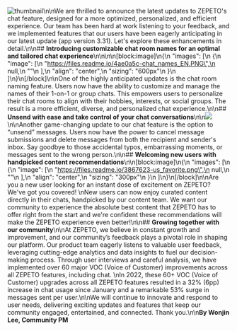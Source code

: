 ![thumbnail](https://files.readme.io/9258ce3-DM_update_.png)\n\nWe are thrilled to announce the latest updates to ZEPETO's chat feature, designed for a more optimized, personalized, and efficient experience. Our team has been hard at work listening to your feedback, and we implemented features that our users have been eagerly anticipating in our latest update (app version 3.31). Let's explore these enhancements in detail.\n\n## **Introducing customizable chat room names for an optimal and tailored chat experience**\n\n\n\n[block:image]\n{\n \"images\": [\n {\n \"image\": [\n \"https://files.readme.io/4ae0a5c-chat_names_EN.PNG\",\n null,\n \"\"\n ],\n \"align\": \"center\",\n \"sizing\": \"600px\"\n }\n ]\n}\n[/block]\n\nOne of the highly anticipated updates is the chat room naming feature. Users now have the ability to customize and manage the names of their 1-on-1 or group chats. This empowers users to personalize their chat rooms to align with their hobbies, interests, or social groups. The result is a more efficient, diverse, and personalized chat experience.\n\n## **Unsend with ease and take control of your chat conversations**\n\n![](https://files.readme.io/b0f27a2-unsend_EN.PNG)\n\nAnother game-changing update to our chat feature is the option to “unsend” messages. Users now have the power to cancel message submissions and delete messages from both the recipient and sender's inbox. Say goodbye to those accidental typos, embarrassing moments, or messages sent to the wrong person.\n\n## **Welcoming new users with handpicked content recommendations**\n\n[block:image]\n{\n \"images\": [\n {\n \"image\": [\n \"https://files.readme.io/3867623-us_favorite.png\",\n null,\n \"\"\n ],\n \"align\": \"center\",\n \"sizing\": \"300px\"\n }\n ]\n}\n[/block]\n\nAre you a new user looking for an instant dose of excitement on ZEPETO? We've got you covered! \nNew users can now enjoy curated content directly in their chats, handpicked by our content team. We want our community to experience the absolute best content that ZEPETO has to offer right from the start and we're confident these recommendations will make the ZEPETO experience even better!\n\n## **Growing together with our community**\n\nAt ZEPETO, we believe in constant growth and improvement, and our community’s feedback plays a pivotal role in shaping our platform. Our product team eagerly listens to valuable user feedback, leveraging cutting-edge analytics and data insights to fuel our decision-making process. Through user interviews and careful analysis, we have implemented over 60 major VOC (Voice of Customer) improvements across all ZEPETO features, including chat. \nIn 2022, these 60+ VOC (Voice of Customer) upgrades across all ZEPETO features resulted in a 32% (6pp) increase in chat usage since January and a remarkable 53% surge in messages sent per user.\n\nWe will continue to innovate and respond to user needs, delivering exciting updates and features that keep our community engaged, entertained, and connected. Thank you.\n\n**By Wonjin Lee, Community PM**
